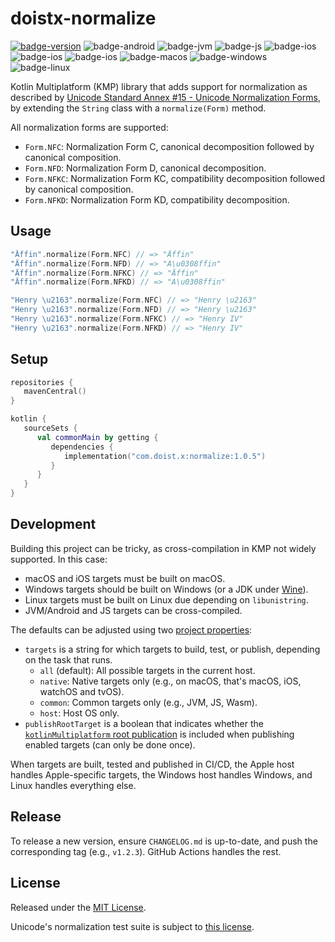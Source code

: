 # doistx-normalize

[![badge-version]](https://search.maven.org/search?q=g:com.doist.x%20a:normalize*)
![badge-android][badge-android]
![badge-jvm][badge-jvm]
![badge-js][badge-js]
![badge-ios][badge-ios]
![badge-ios][badge-watchos]
![badge-ios][badge-tvos]
![badge-macos][badge-macos]
![badge-windows][badge-windows]
![badge-linux][badge-linux]

Kotlin Multiplatform (KMP) library that adds support for normalization as described by [Unicode Standard Annex #15 - Unicode Normalization Forms](https://unicode.org/reports/tr15/), by extending the `String` class with a `normalize(Form)` method.

All normalization forms are supported:
- `Form.NFC`: Normalization Form C, canonical decomposition followed by canonical composition.
- `Form.NFD`: Normalization Form D, canonical decomposition.
- `Form.NFKC`: Normalization Form KC, compatibility decomposition followed by canonical composition.
- `Form.NFKD`: Normalization Form KD, compatibility decomposition.

## Usage

```kotlin
"Äffin".normalize(Form.NFC) // => "Äffin"
"Äffin".normalize(Form.NFD) // => "A\u0308ffin"
"Äffin".normalize(Form.NFKC) // => "Äffin"
"Äffin".normalize(Form.NFKD) // => "A\u0308ffin"

"Henry \u2163".normalize(Form.NFC) // => "Henry \u2163"
"Henry \u2163".normalize(Form.NFD) // => "Henry \u2163"
"Henry \u2163".normalize(Form.NFKC) // => "Henry IV"
"Henry \u2163".normalize(Form.NFKD) // => "Henry IV"
```

## Setup

```kotlin
repositories {
   mavenCentral()
}

kotlin {
   sourceSets {
      val commonMain by getting {
         dependencies {
            implementation("com.doist.x:normalize:1.0.5")
         }
      }
   }
}
```

## Development

Building this project can be tricky, as cross-compilation in KMP not widely supported. In this case:
- macOS and iOS targets must be built on macOS.
- Windows targets should be built on Windows (or a JDK under [Wine](https://www.winehq.org/)).
- Linux targets must be built on Linux due depending on `libunistring`.
- JVM/Android and JS targets can be cross-compiled.

The defaults can be adjusted using two [project properties](https://docs.gradle.org/current/userguide/build_environment.html#sec:project_properties):
- `targets` is a string for which targets to build, test, or publish, depending on the task that runs.
   - `all` (default): All possible targets in the current host.
   - `native`: Native targets only (e.g., on macOS, that's macOS, iOS, watchOS and tvOS).
   - `common`: Common targets only (e.g., JVM, JS, Wasm).
   - `host`: Host OS only.
- `publishRootTarget` is a boolean that indicates whether the [`kotlinMultiplatform` root publication](https://kotlinlang.org/docs/mpp-publish-lib.html#structure-of-publications) is included when publishing enabled targets (can only be done once).

When targets are built, tested and published in CI/CD, the Apple host handles Apple-specific targets, the Windows host handles Windows, and Linux handles everything else.

## Release

To release a new version, ensure `CHANGELOG.md` is up-to-date, and push the corresponding tag (e.g., `v1.2.3`). GitHub Actions handles the rest.

## License

Released under the [MIT License](https://opensource.org/licenses/MIT).

Unicode's normalization test suite is subject to [this license](https://github.com/unicode-org/icu/blob/main/LICENSE).

[badge-version]: https://img.shields.io/maven-central/v/com.doist.x/normalize?style=flat
[badge-android]: https://img.shields.io/badge/platform-android-6EDB8D.svg?style=flat
[badge-ios]: https://img.shields.io/badge/platform-ios-CDCDCD.svg?style=flat
[badge-js]: https://img.shields.io/badge/platform-js-F8DB5D.svg?style=flat
[badge-jvm]: https://img.shields.io/badge/platform-jvm-DB413D.svg?style=flat
[badge-linux]: https://img.shields.io/badge/platform-linux-2D3F6C.svg?style=flat
[badge-windows]: https://img.shields.io/badge/platform-windows-4D76CD.svg?style=flat
[badge-macos]: https://img.shields.io/badge/platform-macos-111111.svg?style=flat
[badge-watchos]: https://img.shields.io/badge/platform-watchos-C0C0C0.svg?style=flat
[badge-tvos]: https://img.shields.io/badge/platform-tvos-808080.svg?style=flat
[badge-wasm]: httpss://img.shields.io/badge/platform-wasm-624FE8.svg?style=flat
